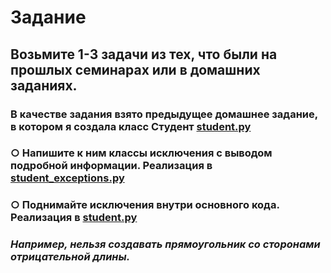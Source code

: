 # Задание

## Возьмите 1-3 задачи из тех, что были на прошлых семинарах или в домашних заданиях.
### В качестве задания взято предыдущее домашнее задание, в котором я создала класс Студент [**student.py**](D://Python_GB/HomeWork/Lesson_12/student.py/ "Ссылка на файл") 
### ○ Напишите к ним классы исключения с выводом подробной информации. Реализация в [**student_exceptions.py**](D://Python_GB/HomeWork/Lesson_13/student_exceptions.py "Ссылка на файл")
### ○ Поднимайте исключения внутри основного кода. Реализация в [**student.py**](D://Python_GB/HomeWork/Lesson_13/student.py "Ссылка на файл")
### *Например, нельзя создавать прямоугольник со сторонами отрицательной длины.*


  